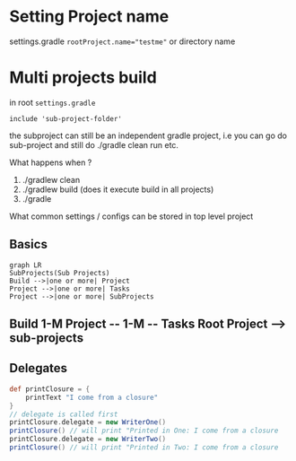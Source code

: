# Setting Project name
settings.gradle
 `rootProject.name="testme"`
or directory name

# Multi projects build
in root `settings.gradle`

`include 'sub-project-folder'`

the subproject can still be an independent gradle project, i.e you can go do sub-project and still do ./gradle clean run etc.

What happens when ?

1. ./gradlew clean
2. ./gradlew build (does it execute build in all projects)
3. ./gradle <specific task>

What common settings / configs can be stored in top level project

## Basics 

```mermaid
graph LR
SubProjects(Sub Projects)
Build -->|one or more| Project
Project -->|one or more| Tasks
Project -->|one or more| SubProjects
```
Build  1-M Project -- 1-M -- Tasks 
       Root Project --> sub-projects
----

## Delegates

```groovy
def printClosure = {
    printText "I come from a closure"
}
// delegate is called first
printClosure.delegate = new WriterOne()
printClosure() // will print "Printed in One: I come from a closure
printClosure.delegate = new WriterTwo()
printClosure() // will print "Printed in Two: I come from a closure
```